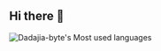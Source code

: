 ## Hi there 👋

<!--
**Dadajia-byte/Dadajia-byte** is a ✨ _special_ ✨ repository because its `README.md` (this file) appears on your GitHub profile.

Here are some ideas to get you started:

- 🔭 I’m currently working on ...
- 🌱 I’m currently learning ...
- 👯 I’m looking to collaborate on ...
- 🤔 I’m looking for help with ...
- 💬 Ask me about ...
- 📫 How to reach me: ...
- 😄 Pronouns: ...
- ⚡ Fun fact: ...
-->

![Dadajia-byte's Most used languages](https://github-readme-stats.vercel.app/api/top-langs?username=Dadajia-byte&show_icons=true&count_private=true&theme=gotham)
